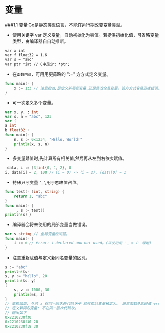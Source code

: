 
变量
=========

###1.1 变量
Go是静态类型语言，不能在运行期改变变量类型。

- 使⽤关键字 var 定义变量，⾃动初始化为零值。若提供初始化值，可省略变量类型，由编译器⾃自动推断。
```
var x int
var f float32 = 1.6
var s = "abc"
var ptr *int // C中是int *ptr;
```
- 在`函数内部`，可⽤用更简略的 ":=" ⽅方式定义变量。
```go
func main() {
    x := 123 // 注意检查,是定义新局部变量,还是修改全局变量。该⽅方式容易造成错误。
}
```
- 可一次定义多个变量。
```go
var x, y, z int
var s, n = "abc", 123
var (
a int
b float32 )
func main() {
    n, s := 0x1234, "Hello, World!"
    println(x, s, n)
}
```
- 多变量赋值时,先计算所有相关值,然后再从左到右依次赋值。
```go
￼data, i := [3]int{0, 1, 2}, 0
i, data[i] = 2, 100 // (i = 0) -> (i = 2), (data[0] = 1
```
- 特殊只写变量 "_",⽤于忽略值占位。
```go
func test() (int, string) {
    return 1, "abc"
}
func main() {
    _, s := test()
println(s) }
```
- 编译器会将未使用的局部变量当做错误。
```go
var s string // 全局变量没问题。
func main() {
    i := 0 // Error: i declared and not used。(可使⽤用 "_ = i" 规避)
}
```
- 注意重新赋值与定义新同名变量的区别。
```go
s := "abc"
println(&s)
s, y := "hello", 20
println(&s, y)
{
    s, z := 1000, 30
    println(&s, z)
}
// 重新赋值: 与前 s 在同一层次的代码块中,且有新的变量被定义。 通常函数多返回值 err 会被重复使用。
// 定义新同名变量: 不在同一层次代码块。
// 输出如下
0x2210230f30
0x2210230f30 20
0x2210230f18 30
```
